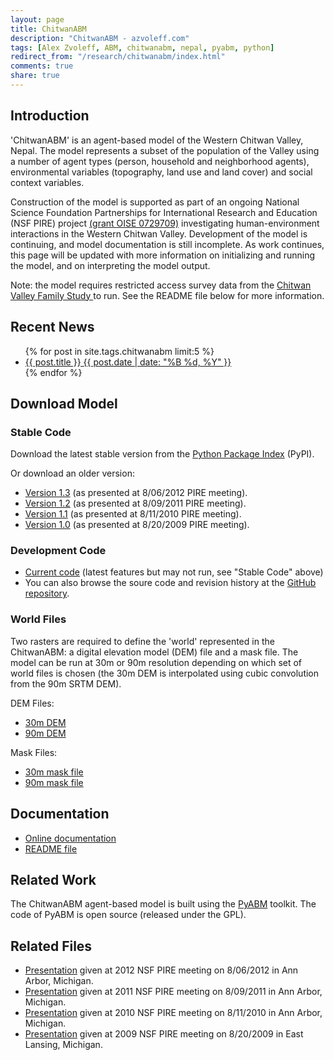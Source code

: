 ```yaml
---
layout: page
title: ChitwanABM
description: "ChitwanABM - azvoleff.com"
tags: [Alex Zvoleff, ABM, chitwanabm, nepal, pyabm, python]
redirect_from: "/research/chitwanabm/index.html"
comments: true
share: true
---
```


## Introduction
'ChitwanABM' is an agent-based model of the Western Chitwan Valley, Nepal. The 
model represents a subset of the population of the Valley using a number of 
agent types (person, household and neighborhood agents), environmental 
variables (topography, land use and land cover) and social context variables.

Construction of the model is supported as part of an ongoing National Science 
Foundation Partnerships for International Research and Education (NSF PIRE) 
project <a href="http://pire.psc.isr.umich.edu/">(grant OISE 0729709)</a> 
investigating human-environment interactions in the Western Chitwan Valley. 
Development of the model is continuing, and model documentation is still 
incomplete. As work continues, this page will be updated with more information 
on initializing and
running the model, and on interpreting the model output.

Note: the model requires restricted access survey data from the <a 
href="http://dx.doi.org/10.3886/ICPSR04538">Chitwan Valley Family Study </a>to 
run. See the README file below for more information.

## Recent News
<ul class="post-list">
{% for post in site.tags.chitwanabm limit:5 %} 
  <li><article><a href="{{ site.url }}{{ post.url }}">{{ post.title }} <span class="entry-date"><time datetime="{{ post.date | date_to_xmlschema }}">{{ post.date | date: "%B %d, %Y" }}</time></span></a></article></li>
{% endfor %}
</ul>

## Download Model

### Stable Code
Download the latest stable version from the <a 
href="http://pypi.python.org/pypi/chitwanabm">Python Package Index</a> (PyPI).

Or download an older version:

* <a href="https://github.com/azvoleff/content/chitwanabm/zipball/v1.3">Version 1.3</a> (as presented at 8/06/2012 PIRE meeting).
* <a href="https://github.com/azvoleff/content/chitwanabm/zipball/v1.2">Version 1.2</a> (as presented at 8/09/2011 PIRE meeting).
* <a href="https://github.com/azvoleff/content/chitwanabm/zipball/v1.1">Version 1.1</a> (as presented at 8/11/2010 PIRE meeting).
* <a href="https://github.com/azvoleff/content/chitwanabm/zipball/v1.0">Version 1.0</a> (as presented at 8/20/2009 PIRE meeting).


### Development Code

* <a href="https://github.com/azvoleff/chitwanabm/zipball/master">Current 
  code</a> (latest features but may not run, see "Stable Code" above)
* You can also browse the soure code and revision history at the <a 
  href="https://github.com/azvoleff/chitwanabm">GitHub repository</a>.


### World Files
Two rasters are required to define the 'world' represented in the ChitwanABM: a 
digital elevation model (DEM) file and a mask file. The model can be run at 30m 
or 90m resolution depending on which set of world files is chosen (the 30m DEM 
is interpolated using cubic convolution from the 90m SRTM DEM).

DEM Files:

* [30m DEM](/content/chitwanabm/CVFS_Study_Area_DEM_Raster_30m.zip)
* [90m DEM](/content/chitwanabm/CVFS_Study_Area_DEM_Raster_90m.zip)

Mask Files:

* [30m mask file](/content/chitwanabm/CVFS_Study_Area_Raster_30m.zip)
* [90m mask file](/content/chitwanabm/CVFS_Study_Area_Raster_90m.zip)

## Documentation

* <a href="http://doc.azvoleff.com/ChitwanABM">Online documentation</a>
* <a href="https://raw.github.com/azvoleff/chitwanabm/master/README.rst">README file</a>

## Related Work
The ChitwanABM agent-based model is built using the
[PyABM](/pyabm) toolkit. The code of PyABM is open source 
(released under the GPL).

## Related Files

* <a href="/content/chitwanabm/Zvoleff_An_PIRE_2012_lowres.pdf">Presentation</a> given at 2012 NSF PIRE meeting on 8/06/2012 in Ann Arbor, Michigan.
* <a href="/content/chitwanabm/Zvoleff_An_PIRE_2011_lowres.pdf">Presentation</a> given at 2011 NSF PIRE meeting on 8/09/2011 in Ann Arbor, Michigan.
* <a href="/content/chitwanabm/Zvoleff_An_PIRE_2010_lowres.pdf">Presentation</a> given at 2010 NSF PIRE meeting on 8/11/2010 in Ann Arbor, Michigan.
* <a href="/content/chitwanabm/Zvoleff_An_PIRE_2009_lowres.pdf">Presentation</a> given at 2009 NSF PIRE meeting on 8/20/2009 in East Lansing, Michigan.

